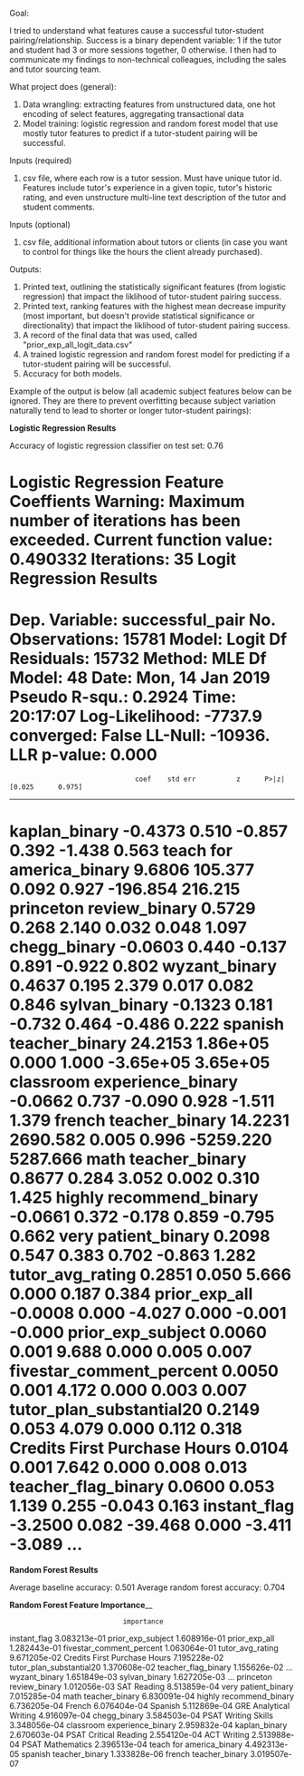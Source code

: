 Goal:

I tried to understand what features cause a successful tutor-student pairing/relationship. Success is a binary dependent variable: 1 if the tutor and student had 3 or more sessions together, 0 otherwise. I then had to communicate my findings to non-technical colleagues, including the sales and tutor sourcing team.

What project does (general): 
1. Data wrangling: extracting features from unstructured data, one hot encoding of select features, aggregating transactional data
2. Model training: logistic regression and random forest model that use mostly tutor features to predict if a tutor-student pairing will be successful.

Inputs (required)
1. csv file, where each row is a tutor session. Must have unique tutor id. Features include tutor's experience in a given topic, tutor's historic rating, and even unstructure multi-line text description of the tutor and student comments.

Inputs (optional)
1. csv file, additional information about tutors or clients (in case you want to control for things like the hours the client already purchased).

Outputs:
1. Printed text, outlining the statistically significant features (from logistic regression) that impact the liklihood of tutor-student pairing success.
2. Printed text, ranking features with the highest mean decrease impurity (most important, but doesn't provide statistical significance or directionality) that impact the liklihood of tutor-student pairing success.
3. A record of the final data that was used, called "prior_exp_all_logit_data.csv"
4. A trained logistic regression and random forest model for predicting if a tutor-student pairing will be successful.
5. Accuracy for both models.

Example of the output is below (all academic subject features below can be ignored. They are there to prevent overfitting because subject variation naturally tend to lead to shorter or longer tutor-student pairings):

__________________Logistic Regression Results__________________

Accuracy of logistic regression classifier on test set: 0.76

__________________Logistic Regression Feature Coeffients__________________
Warning: Maximum number of iterations has been exceeded.
         Current function value: 0.490332
         Iterations: 35
                           Logit Regression Results
==============================================================================
Dep. Variable:        successful_pair   No. Observations:                15781
Model:                          Logit   Df Residuals:                    15732
Method:                           MLE   Df Model:                           48
Date:                Mon, 14 Jan 2019   Pseudo R-squ.:                  0.2924
Time:                        20:17:07   Log-Likelihood:                -7737.9
converged:                      False   LL-Null:                       -10936.
                                        LLR p-value:                     0.000
================================================================================================
                                   coef    std err          z      P>|z|      [0.025      0.975]
------------------------------------------------------------------------------------------------
kaplan_binary                   -0.4373      0.510     -0.857      0.392      -1.438       0.563
teach for america_binary         9.6806    105.377      0.092      0.927    -196.854     216.215
princeton review_binary          0.5729      0.268      2.140      0.032       0.048       1.097
chegg_binary                    -0.0603      0.440     -0.137      0.891      -0.922       0.802
wyzant_binary                    0.4637      0.195      2.379      0.017       0.082       0.846
sylvan_binary                   -0.1323      0.181     -0.732      0.464      -0.486       0.222
spanish teacher_binary          24.2153   1.86e+05      0.000      1.000   -3.65e+05    3.65e+05
classroom experience_binary     -0.0662      0.737     -0.090      0.928      -1.511       1.379
french teacher_binary           14.2231   2690.582      0.005      0.996   -5259.220    5287.666
math teacher_binary              0.8677      0.284      3.052      0.002       0.310       1.425
highly recommend_binary         -0.0661      0.372     -0.178      0.859      -0.795       0.662
very patient_binary              0.2098      0.547      0.383      0.702      -0.863       1.282
tutor_avg_rating                 0.2851      0.050      5.666      0.000       0.187       0.384
prior_exp_all                   -0.0008      0.000     -4.027      0.000      -0.001      -0.000
prior_exp_subject                0.0060      0.001      9.688      0.000       0.005       0.007
fivestar_comment_percent         0.0050      0.001      4.172      0.000       0.003       0.007
tutor_plan_substantial20         0.2149      0.053      4.079      0.000       0.112       0.318
Credits First Purchase Hours     0.0104      0.001      7.642      0.000       0.008       0.013
teacher_flag_binary              0.0600      0.053      1.139      0.255      -0.043       0.163
instant_flag                    -3.2500      0.082    -39.468      0.000      -3.411      -3.089
...
================================================================================================

__________________Random Forest Results__________________

Average baseline accuracy:  0.501
Average random forest accuracy: 0.704

____________________Random Forest Feature Importance______________________

                                importance
instant_flag                  3.083213e-01
prior_exp_subject             1.608916e-01
prior_exp_all                 1.282443e-01
fivestar_comment_percent      1.063064e-01
tutor_avg_rating              9.671205e-02
Credits First Purchase Hours  7.195228e-02
tutor_plan_substantial20      1.370608e-02
teacher_flag_binary           1.155626e-02
...
wyzant_binary                 1.651849e-03
sylvan_binary                 1.627205e-03
...
princeton review_binary       1.012056e-03
SAT Reading                   8.513859e-04
very patient_binary           7.015285e-04
math teacher_binary           6.830091e-04
highly recommend_binary       6.736205e-04
French                        6.076404e-04
Spanish                       5.112869e-04
GRE Analytical Writing        4.916097e-04
chegg_binary                  3.584503e-04
PSAT Writing Skills           3.348056e-04
classroom experience_binary   2.959832e-04
kaplan_binary                 2.670603e-04
PSAT Critical Reading         2.554120e-04
ACT Writing                   2.513988e-04
PSAT Mathematics              2.396513e-04
teach for america_binary      4.492313e-05
spanish teacher_binary        1.333828e-06
french teacher_binary         3.019507e-07

